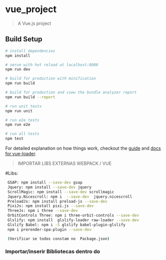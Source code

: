 # vue_project

> A Vue.js project

## Build Setup

``` bash
# install dependencies
npm install

# serve with hot reload at localhost:8080
npm run dev

# build for production with minification
npm run build

# build for production and view the bundle analyzer report
npm run build --report

# run unit tests
npm run unit

# run e2e tests
npm run e2e

# run all tests
npm test
```

For detailed explanation on how things work, checkout the [guide](http://vuejs-templates.github.io/webpack/) and [docs for vue-loader](http://vuejs.github.io/vue-loader).

> IMPORTAR LIBS EXTERNAS WEBPACK / VUE

#Libs:
``` bash
 GSAP: npm install --save-dev gsap
 Jquery: npm install --save-dev jquery
 ScrollMagic: npm install --save-dev scrollmagic
 Jquery.Nicescroll: npm i  --save-dev  jquery.nicescroll
 PreloadJs: npm install preload-js --save-dev
 PixiJs: npm install pixi.js --save-dev
 ThreeJs: npm i three --save-dev
 OrbitControls Three: npm i three-orbit-controls --save-dev
 Glslify: npm install  glslify-loader raw-loader --save-dev
 Glslify Babel: npm i -S glslify babel-plugin-glslify
 npm i prerender-spa-plugin --save-dev

 (Verificar se todos constam no  Package.json)
 ```

  
### Importar/inserir Bibliotecas  dentro do <script>
 ``` bash
import { TweenMax, TimelineMax } from 'gsap'
import SplitText from 'gsap/SplitText'
import DrawSVGPluginfrom from 'gsap/DrawSVGPlugin'
import $ from 'jquery'
import ScrollMagic from 'scrollmagic'
import 'ScrollMagicGSAP'
import  nicescroll from 'jquery.nicescroll'
import imagesLoaded from 'imagesloaded'
import  Draggable  from 'gsap/Draggable'
import  ThrowPropsPlugin from 'gsap/ThrowPropsPlugin'	
import createjs from 'preload-js'
import 'pixi.js'
import * as THREE from 'three';
var OrbitControls = require('three-orbit-controls')(THREE);
var glsl = require('glslify')
 ```
 

 ### gsap.animation(ScrollMagic)
 >Install imports-loader:
 > npm install --save-dev imports-loader (Verificar Package.json)
 > Incluir no arquivo "webpack.base.conf.js
 ``` bash
 resolve: { 
  ....
  alias: { //Seção Alias
  > "ScrollMagicGSAP": "scrollmagic/scrollmagic/uncompressed/plugins/animation.gsap"
  }
},

... //Seção Rules
module: {
  rules: [
    ....
    {
    > test: /\.js$/,
    > loader: "imports-loader?define=>false"
    },
  ],
},
....
 ```
### Linkar arquivo  CSS & Script dentro do component
 ``` bash
<script scoped type="script" src="./js/mainhome.js"></script>
<style scoped src="./css/styleHome.css"></style>
 ```

### Utilizar SCSS & SASS dentro do SFC 
 ``` bash
 Instalar:
npm install sass-loader node-sass --save-dev

Utilizar Lang:
<style lang="scss" scoped src="./css/style-contato.scss">
 ```



## Importar Plugins GSAP 
> Criar na pasta gsap (node_modules) pasta com o nome do Plugin e colocar Plugin (uncompressed)
> fazer import dentro do javascript
 ``` bash
import DrawSVGPlugin from "gsap/DrawSVGPlugin"
import SplitText from "gsap/SplitText"
```

## Images PRELOADER
> Inserir dentro do mounted
 ``` bash
 export default {
    mounted(){
      imagesLoaded.makeJQueryPlugin( $ );
     }}
```



### Fazer animações dentro da função:
> export default { mounted(){ ......  }}
 ``` bash
export default { 
    mounted () { 

        //TwenMax or TimelineMax | Vai aqui

    } //Close Mounted
} //Close Export Defautl

 ```



# TRANSIÇÕES COM ROTA
> usar o router-link no lugar da tag a
 ``` bash
<router-link to="/path"> Home </router-link> 
```

> Tirar o hashtag (#) do path (navegador):
> Inserir mode: 'history' dentro do  export default { .... } do index.js (Router Import)
 ``` bash
mode: 'history',
```

> #dentro da tag export default { .... } //Não de esquecer colocar onComplete:next depois da Timeline ou TweenMax
 ``` bash
beforeRouteLeave(to, from, next) {
    var tlTrans = new TimelineMax({onComplete:next})
    .fromTo(this.$refs.cross, 2 ,{width: 0}, {width:"100%", ease: Power3.easeIn})
  }
  ```

## Transição diferente para cada Botão Clicado 
> Colocar nome da Rota no main.js (Router Import) e fazer condição (if) dentro do beforeRouteLeave
 ``` bash
 ,
   beforeRouteLeave(to, from, next) {
          if (to.name === 'NomeDaRota') {
            var tl = new TimelineMax({onComplete: next})
            .to(window, 1, {scrollTo:"#nmdSection"})
              
          } else {  }
    
    } //Close beforeRouterLink
  ```


## Scroll to top mudança da rota / Titulo da Pagina 
> dentro do  export default {...}
 ``` bash
created() {
        //Scrolls to top when view is displayed
        window.scrollTo(0, 0); //
        window.document.title = "Titulo da Página"
    }
```

## Criar .htaccess  | Apache Vue
> Incluir no .htaccess para ler a extensão com html5 history mode
 ``` bash
<IfModule mod_rewrite.c>
  RewriteEngine On
  RewriteBase /
  RewriteRule ^index\.html$ - [L]
  RewriteCond %{REQUEST_FILENAME} !-f
  RewriteCond %{REQUEST_FILENAME} !-d
  RewriteRule . /index.html [L]
</IfModule>

##### LOCAWEB - NAO REMOVER #####
AddHandler php56-script .php
suPHP_ConfigPath /home/marcelocalcados/
##### LOCAWEB - NAO REMOVER #####

```

## Remover "#" hashtag dos link | html5 mode history
> incluir no index.js (javascript do router) 
 ``` bash
export default new Router({
  >> mode: 'history',
  ...
  routes: [
    {
      path: '/test',
      name: 'GsapTest',
      component: GsapTest
    },
```


## PreRenderSPA
> incluir no webpack.prod.conf.js
 ``` bash
  const PrerenderSPAPlugin = require('prerender-spa-plugin')

    new PrerenderSPAPlugin(
      // Path to compiled app
      path.join(__dirname, '../dist'),
      // List of endpoints you wish to prerender
      [ '/', '/gsap', '/intro','/three' ],
      {
        // Espera puxar a api
        captureAfterTime: 10000,
        ignoreJSErrors: true,
        phantomPageViewportSize: {
          width: 1280,
          height: 720
        }
      }
    )
```

## Importar Component dentro do Single File Component
# ATENÇÃO - COLOCAR CSS SCOPED
> inserir dentro do Javascript  da página que vai receber o component externo:
> depois inserir o nome do component inserido (externo) dentro do template do SFC (receptor) <mymenu> </mymenu>
 ``` bash
import MyMenu from '../MyMenu.vue'


export default { 

  components: {
    'mymenu': MyMenu
  },

```

## Mixins | Reutilizar JS em outros components 
> Criar um arquivo JS | ex.: innerMixin.js
> Colocar export const innerMixin = { //Code goes Here ... }
 ``` bash
 //IMPORTAR LIBS ANTES
import { TweenMax, TimelineMax } from 'gsap'
import $ from 'jquery'
import Mymenu from '../Mymenu.vue'

export const innerMixin = {

  components: {
    'mymenu': Mymenu,
    'transition': Transition
  },

  mounted(){
  TweenMax.to('#div',1,{color:'red'})
  },
    beforeRouteLeave(to, from, next) {    
     //...
    }
    
 }//Close export const
  
```

> Importar mixin dentro da tag Script nos Components
 ``` bash
 <script>
import { innerMixin } from './js/innerMixin';

export default {
  mixins: [innerMixin],
  
	  created() {
        //Scrolls to top when view is displayed
				window.scrollTo(0, 0)
				window.document.title = "FASHION 2  | EFETIVOS  "
    },
    mounted () {
      TweenMax.to('a',1,{color:'red'})
    }
}

</script>
```

> Css /SCSS Component
 ``` bash
<style lang="scss" scoped>
@import './css/alias-mixins'; 
@import './css/normal-reset'; 
@import './css/style-inner';

h1 {
    color: aqua;
    transform: rotate(90deg)
}
</style>

</script>
```


## Dynamic Router-link / Change onClick
> HTML
 ``` bash
<router-link :to="{path: '/'+name}" class="link-dynamic"> LINK DYNAMIC</router-link>
    <button @click="sobre"> Sobre </button>
    <button @click="services"> Services </button>
    <button @click="contato"> Contato </button>
```

> JS
 ``` bash
export default {
  data (){
    return {
      name: ' '
    }
  },
  methods:{
    sobre:function (){
      this.name= 'sobre'; 
      this.$router.push({ path: '/sobre' })
    },
    
    services:function (){
      this.name= 'services';      
    },
    
    contato:function (){
      this.name= 'contato';      
    },
    
    home:function (){
      this.name= '';      
    }
  }
}
```

## Preload All Images
> main.js - On Scopo
 ``` bash
import Vue from 'vue'
import App from './App'
import router from './router'
import { TweenMax, TimelineMax } from 'gsap'
import $ from 'jquery'
import createjs from 'preload-js'

function importAll(r) {
  return r.keys().map(r);
}
const images = importAll(require.context('./components/images', false, /\.(png|jpe?g|svg)$/));




//PreloadJs
function loadAllimg() {
  var queue = new createjs.LoadQueue(),
    $state = $('#state'),
    $progress = $('#progress'),
    $progressbar = $('#progressbar .bar');


  queue.on('complete', onComplete);
  queue.on('error', onError);
  queue.on('fileload', onFileLoad);
  queue.on('fileprogress', onFileProgress);
  queue.on('progress', onProgress);


  queue.loadManifest([
    {
      id: '1',
      src: images[0]
    }, {
      id: '2',
      src: images[1]
    }, {
      id: '3',
      src: images[2]
    }, {
      id: '4',
      src: images[3]
    }
  ]);


  function onComplete(event) {

    console.log('Complete', event);
    TweenMax.to('p', 3, { rotation: 360, onComplete: goRouter })
    function goRouter() {
      //  $('.sobre-btn').trigger('click')
    }
  }

  function onError(event) {

  }

  function onFileLoad(event) {
  }

  function onFileProgress(event) {
  }

  var count = 0;
  function onProgress(event) {
    var progress = Math.round(event.loaded * 100);

    TweenMax.set('#progressbar .bar', { width: progress + '%' })

    $('h1 span').text(progress)
    console.log(progress);
  }
}
loadAllimg();
```

> No js do Component
 ``` bash
unction importAll(r) {
  return r.keys().map(r);
}
const images = importAll(require.context('../images', false, /\.(png|jpe?g|svg)$/));


//SET ALL IMAGES ON JQUERY
var i = 0;
$(document).ready(function(){
    $(".photos").each(function(i){
        i++
        $(this).css({'background-image':'url('+images[i]+')'});
    });
});
```